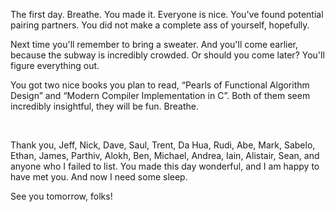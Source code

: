The first day. Breathe. You made it. Everyone is nice. You've found potential
pairing partners. You did not make a complete ass of yourself, hopefully.

Next time you'll remember to bring a sweater. And you'll come earlier, because
the subway is incredibly crowded. Or should you come later? You'll figure
everything out.

You got two nice books you plan to read, “Pearls of Functional Algorithm
Design” and “Modern Compiler Implementation in C”. Both of them seem incredibly
insightful, they will be fun. Breathe.

<br/>

Thank you, Jeff, Nick, Dave, Saul, Trent, Da Hua, Rudi, Abe, Mark, Sabelo,
Ethan, James, Parthiv, Alokh, Ben, Michael, Andrea, Iain, Alistair, Sean, and
anyone who I failed to list. You made this day wonderful, and I am happy to have
met you. And now I need some sleep.

See you tomorrow, folks!
